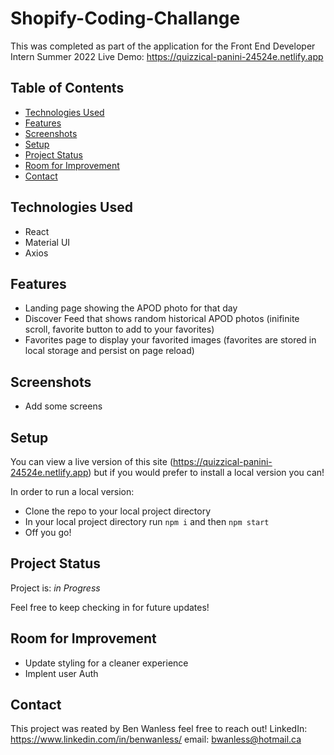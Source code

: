 # Shopify-Coding-Challange
This was completed as part of the application for the Front End Developer Intern Summer 2022
Live Demo: https://quizzical-panini-24524e.netlify.app

## Table of Contents
* [Technologies Used](#technologies-used)
* [Features](#features)
* [Screenshots](#screenshots)
* [Setup](#setup)
* [Project Status](#project-status)
* [Room for Improvement](#room-for-improvement)
* [Contact](#contact)

## Technologies Used
- React
- Material UI
- Axios

## Features
- Landing page showing the APOD photo for that day
- Discover Feed that shows random historical APOD photos (inifinite scroll, favorite button to add to your favorites)
- Favorites page to display your favorited images (favorites are stored in local storage and persist on page reload)

## Screenshots
- Add some screens

## Setup 
You can view a live version of this site (https://quizzical-panini-24524e.netlify.app) but if you would prefer to install a local version you can!  
  
In order to run a local version:
- Clone the repo to your local project directory
- In your local project directory run ```npm i``` and then ```npm start``` 
- Off you go!

## Project Status
Project is: _in Progress_

Feel free to keep checking in for future updates!

## Room for Improvement
- Update styling for a cleaner experience
- Implent user Auth

## Contact
This project was reated by Ben Wanless feel free to reach out!
LinkedIn: https://www.linkedin.com/in/benwanless/
email: bwanless@hotmail.ca
